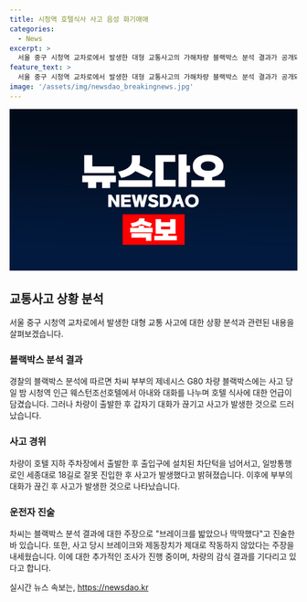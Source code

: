 ```yaml
---
title: 시청역 호텔식사 사고 음성 화기애애
categories:
  - News
excerpt: >
  서울 중구 시청역 교차로에서 발생한 대형 교통사고의 가해차량 블랙박스 분석 결과가 공개돼 화제다. 사고 전 차모 부부의 호텔 식사 대화 내용, 차량의 출발 상황부터 사고 순간까지를 확인한 결과, 차씨가 역주행을 하게 된 이유와 사고 발생 시 브레이크 상태 등에 대한 의문이 제기되고 있다. 병원 입원 중인 차씨가 브레이크 상태에 대한 주장을 내세우며 경찰 조사에 응하고 있지만, 사상자와 피해자들에 대한 안타까운 결과로 이어진 이 사건은 여전히 논란의 중심에 있다. (150자)
feature_text: >
  서울 중구 시청역 교차로에서 발생한 대형 교통사고의 가해차량 블랙박스 분석 결과가 공개돼 화제다. 사고 전 차모 부부의 호텔 식사 대화 내용, 차량의 출발 상황부터 사고 순간까지를 확인한 결과, 차씨가 역주행을 하게 된 이유와 사고 발생 시 브레이크 상태 등에 대한 의문이 제기되고 있다. 병원 입원 중인 차씨가 브레이크 상태에 대한 주장을 내세우며 경찰 조사에 응하고 있지만, 사상자와 피해자들에 대한 안타까운 결과로 이어진 이 사건은 여전히 논란의 중심에 있다. (150자)
image: '/assets/img/newsdao_breakingnews.jpg'
---
```


<p><img src="/assets/img/newsdao_breakingnews.jpg" alt="ontimetimes 속보" /></p>

<h2 data-ke-size="size26">교통사고 상황 분석</h2>

<p data-ke-size="size16">서울 중구 시청역 교차로에서 발생한 대형 교통 사고에 대한 상황 분석과 관련된 내용을 살펴보겠습니다.</p>

<h3>블랙박스 분석 결과</h3>

<p data-ke-size="size16">경찰의 블랙박스 분석에 따르면 차씨 부부의 제네시스 G80 차량 블랙박스에는 사고 당일 밤 시청역 인근 웨스턴조선호텔에서 아내와 대화를 나누며 호텔 식사에 대한 언급이 담겼습니다. 그러나 차량이 출발한 후 갑자기 대화가 끊기고 사고가 발생한 것으로 드러났습니다.</p>

<h3>사고 경위</h3>

<p data-ke-size="size16">차량이 호텔 지하 주차장에서 출발한 후 출입구에 설치된 차단턱을 넘어서고, 일방통행로인 세종대로 18길로 잘못 진입한 후 사고가 발생했다고 밝혀졌습니다. 이후에 부부의 대화가 끊긴 후 사고가 발생한 것으로 나타났습니다.</p>

<h3>운전자 진술</h3>

<p data-ke-size="size16">차씨는 블랙박스 분석 결과에 대한 주장으로 "브레이크를 밟았으나 딱딱했다"고 진술한 바 있습니다. 또한, 사고 당시 브레이크와 제동장치가 제대로 작동하지 않았다는 주장을 내세웠습니다. 이에 대한 추가적인 조사가 진행 중이며, 차량의 감식 결과를 기다리고 있다고 합니다.</p>
실시간 뉴스 속보는, <a href="https://newsdao.kr" rel="dofollow">https://newsdao.kr</a>


